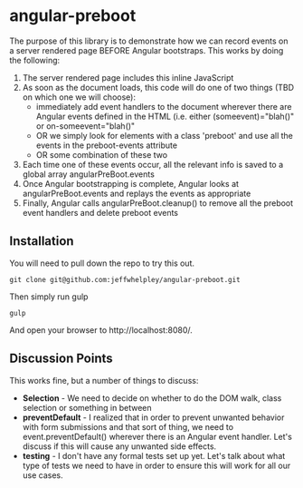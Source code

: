 # angular-preboot

The purpose of this library is to demonstrate how we can record events on a server rendered
page BEFORE Angular bootstraps. This works by doing the following:

1. The server rendered page includes this inline JavaScript
1. As soon as the document loads, this code will do one of two things (TBD on which one we will choose):
    * immediately add event handlers to the document wherever there are Angular events defined in the HTML (i.e. either (someevent)="blah()" or on-someevent="blah()"
    * OR we simply look for elements with a class 'preboot' and use all the events in the preboot-events attribute
    * OR some combination of these two
1. Each time one of these events occur, all the relevant info is saved to a global array angularPreBoot.events
1. Once Angular bootstrapping is complete, Angular looks at angularPreBoot.events and replays the events as appropriate
1. Finally, Angular calls angularPreBoot.cleanup() to remove all the preboot event handlers and delete preboot events

## Installation

You will need to pull down the repo to try this out.

```
git clone git@github.com:jeffwhelpley/angular-preboot.git
```

Then simply run gulp

```
gulp
```

And open your browser to http://localhost:8080/.

## Discussion Points

This works fine, but a number of things to discuss:

* **Selection** - We need to decide on whether to do the DOM walk, class selection or something in between
* **preventDefault** - I realized that in order to prevent unwanted behavior with form submissions and that sort of
thing, we need to event.preventDefault() wherever there is an Angular event handler. Let's discuss if this will
cause any unwanted side effects.
* **testing** - I don't have any formal tests set up yet. Let's talk about what type of tests we need to have
in order to ensure this will work for all our use cases.
